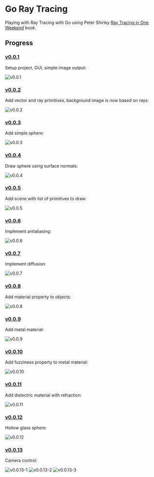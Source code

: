 # Go Ray Tracing

Playing with Ray Tracing with Go using Peter Shirley [Ray Tracing in One Weekend](http://www.realtimerendering.com/raytracing/Ray%20Tracing%20in%20a%20Weekend.pdf) book.


## Progress

### [v0.0.1](https://github.com/dreadatour/go-ray-tracing/tree/v0.0.1)

Setup project, GUI, simple image output:

![v0.0.1](/img/v0.0.1.min.png)


### [v0.0.2](https://github.com/dreadatour/go-ray-tracing/tree/v0.0.2)

Add vector and ray primitives, background image is now based on rays:

![v0.0.2](/img/v0.0.2.min.png)


### [v0.0.3](https://github.com/dreadatour/go-ray-tracing/tree/v0.0.3)

Add simple sphere:

![v0.0.3](/img/v0.0.1.min.png)


### [v0.0.4](https://github.com/dreadatour/go-ray-tracing/tree/v0.0.4)

Draw sphere using surface normals:

![v0.0.4](/img/v0.0.4.min.png)


### [v0.0.5](https://github.com/dreadatour/go-ray-tracing/tree/v0.0.5)

Add scene with list of primitives to draw:

![v0.0.5](/img/v0.0.5.min.png)


### [v0.0.6](https://github.com/dreadatour/go-ray-tracing/tree/v0.0.6)

Implement antialiasing:

![v0.0.6](/img/v0.0.6.min.png)


### [v0.0.7](https://github.com/dreadatour/go-ray-tracing/tree/v0.0.7)

Implement diffusion:

![v0.0.7](/img/v0.0.7.min.png)


### [v0.0.8](https://github.com/dreadatour/go-ray-tracing/tree/v0.0.8)

Add material property to objects:

![v0.0.8](/img/v0.0.8.min.png)


### [v0.0.9](https://github.com/dreadatour/go-ray-tracing/tree/v0.0.9)

Add metal material:

![v0.0.9](/img/v0.0.9.min.png)


### [v0.0.10](https://github.com/dreadatour/go-ray-tracing/tree/v0.0.10)

Add fuzziness property to metal material:

![v0.0.10](/img/v0.0.10.min.png)


### [v0.0.11](https://github.com/dreadatour/go-ray-tracing/tree/v0.0.11)

Add dielectric material with refraction:

![v0.0.11](/img/v0.0.11.min.png)


### [v0.0.12](https://github.com/dreadatour/go-ray-tracing/tree/v0.0.12)

Hollow glass sphere:

![v0.0.12](/img/v0.0.12.min.png)


### [v0.0.13](https://github.com/dreadatour/go-ray-tracing/tree/v0.0.13)

Camera control:

![v0.0.13-1](/img/v0.0.13-1.min.png)
![v0.0.13-2](/img/v0.0.13-2.min.png)
![v0.0.13-3](/img/v0.0.13-3.min.png)
